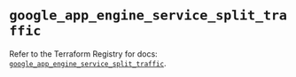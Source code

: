 # `google_app_engine_service_split_traffic`

Refer to the Terraform Registry for docs: [`google_app_engine_service_split_traffic`](https://registry.terraform.io/providers/hashicorp/google-beta/6.18.0/docs/resources/google_app_engine_service_split_traffic).
